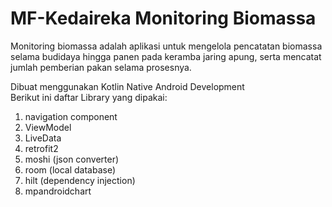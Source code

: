 # MF-Kedaireka Monitoring Biomassa

Monitoring biomassa adalah aplikasi untuk mengelola pencatatan biomassa selama budidaya hingga panen pada keramba jaring apung, serta mencatat jumlah pemberian pakan selama prosesnya.

Dibuat menggunakan Kotlin Native Android Development  
Berikut ini daftar Library yang dipakai:
1. navigation component
2. ViewModel
3. LiveData
4. retrofit2
5. moshi (json converter)
6. room (local database)
7. hilt (dependency injection)
8. mpandroidchart
    
